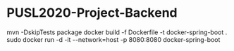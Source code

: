 # PUSL2020-Project-Backend

mvn -DskipTests package
docker build -f Dockerfile -t docker-spring-boot .
sudo docker run -d -it --network=host -p 8080:8080 docker-spring-boot
